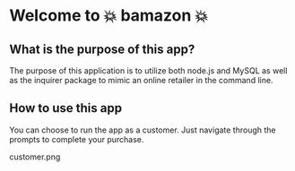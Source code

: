 # Welcome to :boom: bamazon :boom:

## What is the purpose of this app?
The purpose of this application is to utilize both node.js and MySQL as well as the inquirer package to mimic an online retailer in the command line.

## How to use this app
You can choose to run the app as a customer. Just navigate through the prompts to complete your purchase.

customer.png